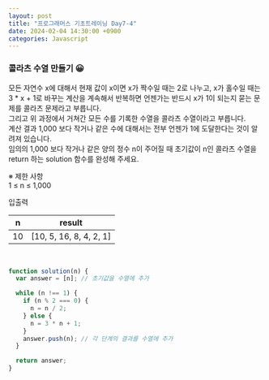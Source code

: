 ```yaml
---
layout: post
title: "프로그래머스 기초트레이닝 Day7-4"
date: 2024-02-04 14:30:00 +0900
categories: Javascript
---
```


### 콜라츠 수열 만들기 😀

모든 자연수 x에 대해서 현재 값이 x이면 x가 짝수일 때는 2로 나누고, x가 홀수일 때는 3 \* x + 1로 바꾸는 계산을 계속해서 반복하면 언젠가는 반드시 x가 1이 되는지 묻는 문제를 콜라츠 문제라고 부릅니다.<br>
그리고 위 과정에서 거쳐간 모든 수를 기록한 수열을 콜라츠 수열이라고 부릅니다.<br>
계산 결과 1,000 보다 작거나 같은 수에 대해서는 전부 언젠가 1에 도달한다는 것이 알려져 있습니다.<br>
임의의 1,000 보다 작거나 같은 양의 정수 n이 주어질 때 초기값이 n인 콜라츠 수열을 return 하는 solution 함수를 완성해 주세요.<br>

※ 제한 사항<br>
1 ≤ n ≤ 1,000<br>

입출력 <br>

|n|result|
|:---:|:---:|
|10|[10, 5, 16, 8, 4, 2, 1]|

<br>

```javascript
function solution(n) {
  var answer = [n]; // 초기값을 수열에 추가

  while (n !== 1) {
    if (n % 2 === 0) {
      n = n / 2;
    } else {
      n = 3 * n + 1;
    }
    answer.push(n); // 각 단계의 결과를 수열에 추가
  }

  return answer;
}
```
